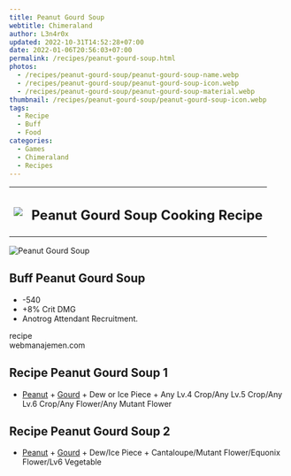 ```yaml
---
title: Peanut Gourd Soup
webtitle: Chimeraland
author: L3n4r0x
updated: 2022-10-31T14:52:28+07:00
date: 2022-01-06T20:56:03+07:00
permalink: /recipes/peanut-gourd-soup.html
photos:
  - /recipes/peanut-gourd-soup/peanut-gourd-soup-name.webp
  - /recipes/peanut-gourd-soup/peanut-gourd-soup-icon.webp
  - /recipes/peanut-gourd-soup/peanut-gourd-soup-material.webp
thumbnail: /recipes/peanut-gourd-soup/peanut-gourd-soup-icon.webp
tags:
  - Recipe
  - Buff
  - Food
categories:
  - Games
  - Chimeraland
  - Recipes
---
```


<section id="bootstrap-wrapper"><link rel="stylesheet" href="https://cdn.statically.io/gh/dimaslanjaka/Web-Manajemen/40ac3225/css/bootstrap-4.5-wrapper.css"/><div class="row mb-2"><div class="col-md-12 mb-2"><table class="table" id="post-info"><tbody><tr><td><img class="d-inline-block me-2" src="/chimeraland/recipes/peanut-gourd-soup/peanut-gourd-soup-icon.webp" width="auto" height="auto"/></td><td><h1 class="fs-5">Peanut Gourd Soup Cooking Recipe</h1></td></tr></tbody></table></div></div><div class="card mb-2"><div class="row g-0"><div class="col-sm-4 position-relative mb-2"><img src="/chimeraland/recipes/peanut-gourd-soup/peanut-gourd-soup-material.webp" class="card-img fit-cover w-100 h-100" alt="Peanut Gourd Soup" data-fancybox="true"/></div><div class="col-sm-8 mb-2"><div class="card-body"><h2 class="card-title fs-5">Buff Peanut Gourd Soup</h2><div class="card-text"><ul><li>-540</li><li>+8% Crit DMG</li><li>Anotrog Attendant Recruitment.</li></ul></div><span class="badge rounded-pill bg-dark">recipe</span></div><div class="card-footer text-end text-muted">webmanajemen.com</div></div></div></div><div class="row mb-2"><div class="col-12 col-lg-6 recipe-item mb-2"><div class="card"><div class="card-body"><h2 class="card-title fs-5">Recipe Peanut Gourd Soup 1</h2><div class="card-text"><ul><li><a class="text-decoration-none" href="/chimeraland/materials/peanut.html">Peanut</a><span> + </span><a class="text-decoration-none" href="/chimeraland/materials/gourd.html">Gourd</a><span> + </span>Dew or Ice Piece<span> + </span>Any Lv.4 Crop/Any Lv.5 Crop/Any Lv.6 Crop/Any Flower/Any Mutant Flower</li></ul></div></div></div></div><div class="col-12 col-lg-6 recipe-item mb-2"><div class="card"><div class="card-body"><h2 class="card-title fs-5">Recipe Peanut Gourd Soup 2</h2><div class="card-text"><ul><li><a class="text-decoration-none" href="/chimeraland/materials/peanut.html">Peanut</a><span> + </span><a class="text-decoration-none" href="/chimeraland/materials/gourd.html">Gourd</a><span> + </span>Dew/Ice Piece<span> + </span>Cantaloupe/Mutant Flower/Equonix Flower/Lv6 Vegetable</li></ul></div></div></div></div></div></section>